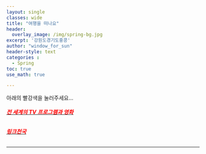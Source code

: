 ```yaml
--- 
layout: single
classes: wide
title: "여행을 떠나요"
header:
  overlay_image: /img/spring-bg.jpg
excerpt: '강원도경기도홍콩'
author: "window_for_sun"
header-style: text
categories :
  - Spring
toc: true
use_math: true

---  
```


아래의 빨강색을 눌러주세요...<br> <br>
[<span style="color:red">***전 세계의 TV 프로그램과 영화***</span>](https://www.viki.com/explore)<br> <br>

[<span style="color:red">***링크천국***</span>](https://www.hotword.site/bbs/group.php?gr_id=cn)<br> <br>

---

